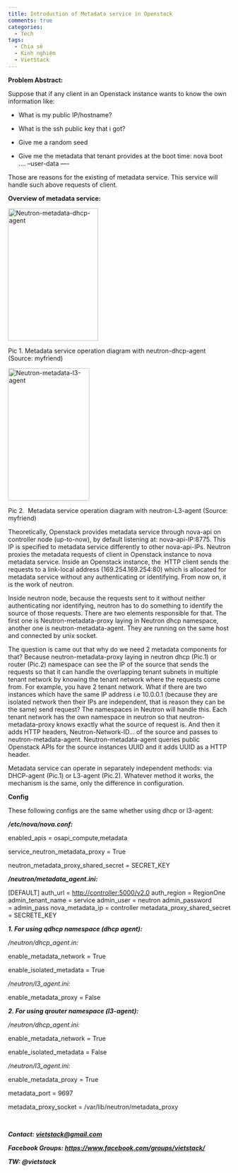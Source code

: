 ```yaml
---
title: Introduction of Metadata service in Openstack
comments: true
categories: 
  - Tech
tags: 
  - Chia sẻ
  - Kinh nghiệm
  - VietStack
---
```

<strong>Problem Abstract:</strong>

Suppose that if any client in an Openstack instance wants to know the own information like:

- What is my public IP/hostname?

- What is the ssh public key that i got?

- Give me a random seed

- Give me the metadata that tenant provides at the boot time: nova boot …. –user-data —-

Those are reasons for the existing of metadata service. This service will handle such above requests of client.

<strong>Overview of metadata service:</strong>

<a href="https://tuantuluong.files.wordpress.com/2014/09/neutron-metadata-dhcp-agent.png"><img class="alignnone size-medium wp-image-108" src="http://tuantuluong.files.wordpress.com/2014/09/neutron-metadata-dhcp-agent.png?w=204&amp;h=300" alt="Neutron-metadata-dhcp-agent" width="204" height="300" /></a>

Pic 1. Metadata service operation diagram with neutron-dhcp-agent (Source: myfriend)

<a href="https://tuantuluong.files.wordpress.com/2014/09/neutron-metadata-l3-agent.png"><img class="alignnone size-medium wp-image-109" src="http://tuantuluong.files.wordpress.com/2014/09/neutron-metadata-l3-agent.png?w=184&amp;h=300" alt="Neutron-metadata-l3-agent" width="184" height="300" /></a>

Pic 2.  Metadata service operation diagram with neutron-L3-agent (Source: myfriend)

Theoretically, Openstack provides metadata service through nova-api on controller node (up-to-now), by default listening at: nova-api-IP:8775. This IP is specified to metadata service differently to other nova-api-IPs. Neutron proxies the metadata requests of client in Openstack instance to nova metadata service. Inside an Openstack instance, the  HTTP client sends the requests to a link-local address (169.254.169.254:80) which is allocated for metadata service without any authenticating or identifying. From now on, it is the work of neutron.

Inside neutron node, because the requests sent to it without neither authenticating nor identifying, neutron has to do something to identify the source of those requests. There are two elements responsible for that. The first one is Neutron-metadata-proxy laying in Neutron dhcp namespace, another one is neutron-metadata-agent. They are running on the same host and connected by unix socket.

The question is came out that why do we need 2 metadata components for that? Because neutron-metadata-proxy laying in neutron dhcp (Pic.1) or router (Pic.2) namespace can see the IP of the source that sends the requests so that it can handle the overlapping tenant subnets in multiple tenant network by knowing the tenant network where the requests come from. For example, you have 2 tenant network. What if there are two instances which have the same IP address i.e 10.0.0.1 (because they are isolated network then their IPs are independent, that is reason they can be the same) send request? The namespaces in Neutron will handle this. Each tenant network has the own namespace in neutron so that neutron-metadata-proxy knows exactly what the source of request is. And then it adds HTTP headers, Neutron-Network-ID… of the source and passes to neutron-metadata-agent. Neutron-metadata-agent queries public Openstack APIs for the source instances UUID and it adds UUID as a HTTP header.

Metadata service can operate in separately independent methods: via DHCP-agent (Pic.1) or L3-agent (Pic.2). Whatever method it works, the mechanism is the same, only the difference in configuration.

<strong>Config </strong>

These following configs are the same whether using dhcp or l3-agent:

<strong><em>/etc/nova/nova.conf:</em></strong>

enabled_apis = osapi_compute,metadata

service_neutron_metadata_proxy = True

neutron_metadata_proxy_shared_secret = SECRET_KEY

<em><strong>/neutron/metadata_agent.ini:</strong></em>

[DEFAULT]
auth_url = <a href="http://controller:5000/v2.0" rel="nofollow">http://controller:5000/v2.0</a>
auth_region = RegionOne
admin_tenant_name = service
admin_user = neutron
admin_password = admin_pass
nova_metadata_ip = controller
metadata_proxy_shared_secret = SECRETE_KEY

<strong><em>1. <strong>For usi</strong>ng qdhcp namespace (dhcp agent):</em></strong>

<em>/neutron/dhcp_agent.in:</em>

enable_metadata_network = True

enable_isolated_metadata = True

<em>/neutron/l3_agent.ini:</em>

enable_metadata_proxy = False

<em><strong>2. For using qrouter namespace (l3-agent):</strong></em>

<em>/neutron/dhcp_agent.ini:</em>

enable_metadata_network = True

enable_isolated_metadata = False

<em>/neutron/l3_agent.ini:</em>

enable_metadata_proxy = True

metadata_port = 9697

metadata_proxy_socket = /var/lib/neutron/metadata_proxy

&nbsp;

<em><strong>Contact: vietstack@gmail.com</strong></em>

<em><strong>Facebook Groups: https://www.facebook.com/groups/vietstack/</strong></em>

<em><strong>TW: @vietstack</strong></em>
